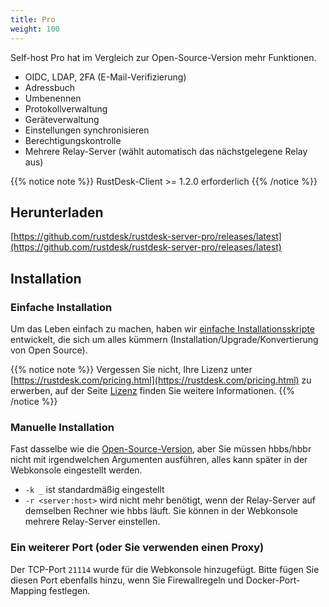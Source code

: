 ```yaml
---
title: Pro
weight: 100
---
```


Self-host Pro hat im Vergleich zur Open-Source-Version mehr Funktionen.

- OIDC, LDAP, 2FA (E-Mail-Verifizierung)
- Adressbuch
- Umbenennen
- Protokollverwaltung
- Geräteverwaltung
- Einstellungen synchronisieren
- Berechtigungskontrolle
- Mehrere Relay-Server (wählt automatisch das nächstgelegene Relay aus)

{{% notice note %}}
RustDesk-Client >= 1.2.0 erforderlich
{{% /notice %}}

## Herunterladen

[https://github.com/rustdesk/rustdesk-server-pro/releases/latest](https://github.com/rustdesk/rustdesk-server-pro/releases/latest)

## Installation

### Einfache Installation

Um das Leben einfach zu machen, haben wir [einfache Installationsskripte](https://rustdesk.com/docs/de/self-host/rustdesk-server-pro/installscript/) entwickelt, die sich um alles kümmern (Installation/Upgrade/Konvertierung von Open Source).

{{% notice note %}}
Vergessen Sie nicht, Ihre Lizenz unter [https://rustdesk.com/pricing.html](https://rustdesk.com/pricing.html) zu erwerben, auf der Seite [Lizenz](https://rustdesk.com/docs/de/self-host/rustdesk-server-pro/license/) finden Sie weitere Informationen.
{{% /notice %}}

### Manuelle Installation

Fast dasselbe wie die [Open-Source-Version](https://rustdesk.com/docs/de/self-host/install/), aber Sie müssen hbbs/hbbr nicht mit irgendwelchen Argumenten ausführen, alles kann später in der Webkonsole eingestellt werden.

- `-k _` ist standardmäßig eingestellt
- `-r <server:host>` wird nicht mehr benötigt, wenn der Relay-Server auf demselben Rechner wie hbbs läuft. Sie können in der Webkonsole mehrere Relay-Server einstellen.

### Ein weiterer Port (oder Sie verwenden einen Proxy)

Der TCP-Port `21114` wurde für die Webkonsole hinzugefügt. Bitte fügen Sie diesen Port ebenfalls hinzu, wenn Sie Firewallregeln und Docker-Port-Mapping festlegen.
